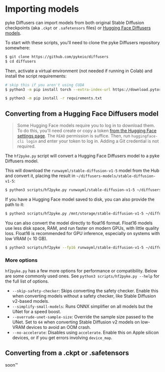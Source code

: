 # Importing models
pyke Diffusers can import models from both original Stable Diffusion checkpoints (aka `.ckpt` or `.safetensors` files) or [Hugging Face Diffusers models](https://huggingface.co/models?pipeline_tag=text-to-image).

To start with these scripts, you'll need to clone the pyke Diffusers repository somewhere:

```sh
$ git clone https://github.com/pykeio/diffusers
$ cd diffusers
```

Then, activate a virtual environment (not needed if running in Colab) and install the script requirements:
```sh
# skip this if you aren't using CUDA
$ python3 -m pip install torch --extra-index-url https://download.pytorch.org/whl/cu116

$ python3 -m pip install -r requirements.txt
```

## Converting from a Hugging Face Diffusers model
> Some Hugging Face models require you to log in to download them. To do this, you'll need create or copy a token [from the Hugging Face settings page](https://hf.co/settings/tokens). The `READ` permission is suffice. Then, run `huggingface-cli login` and enter your token to log in. Adding a Git credential is not required.

The `hf2pyke.py` script will convert a Hugging Face Diffusers model to a pyke Diffusers model.

This will download the `runwayml/stable-diffusion-v1-5` model from the Hub and convert it, placing the result in `~/diffusers-models/stable-diffusion-v1-5`:
```sh
$ python3 scripts/hf2pyke.py runwayml/stable-diffusion-v1-5 ~/diffusers-models/stable-diffusion-v1-5
```

If you have a Hugging Face model saved to disk, you can also provide the path to it:
```sh
$ python3 scripts/hf2pyke.py /mnt/storage/stable-diffusion-v1-5 ~/diffusers-models/stable-diffusion-v1-5
```

You can also convert the model directly to float16 format. Float16 models use less disk space, RAM, and run faster on modern GPUs, with little quality loss. Float16 is recommended for GPU inference, especially on systems with low VRAM (< 10 GB).
```sh
$ python3 scripts/hf2pyke --fp16 runwayml/stable-diffusion-v1-5 ~/diffusers-models/stable-diffusion-v1-5-float16
```

### More options
`hf2pyke.py` has a few more options for performance or compatibility. Below are some commonly used ones. See `python3 scripts/hf2pyke.py --help` for the full list of options.

- `--skip-safety-checker`: Skips converting the safety checker. Enable this when converting models without a safety checker, like Stable Diffusion v2-based models.
- `--simplify-small-models`: Runs ONNX simplifier on all models but the UNet for a speed boost.
- `--overrude-unet-sample-size`: Override the sample size passed to the UNet. Set to `64` when converting Stable Diffusion v2 models on low-VRAM devices to avoid an OOM crash.
- `--no-accelerate`: Disables using `accelerate`. Enable this on Apple silicon devices, or if you get errors involving `device_map`.

## Converting from a .ckpt or .safetensors
soon™️
